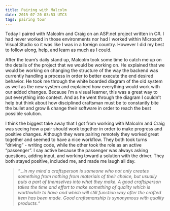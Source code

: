 ```yaml
---
title: Pairing with Malcolm
date: 2015-07-20 03:53 UTC3
tags: pairing tour
---
```


Today I paired with Malcolm and Craig on an ASP.net project written in C#. I had never worked in those environments nor had I worked within Microsoft Visual Studio so it was like I was in a foreign country. However I did my best to follow along, help, and learn as much as I could.

After the team’s daily stand up, Malcolm took some time to catch me up on the details of the project that we would be working on. He explained that we would be working on changing the structure of the way the backend was currently handling a process in order to better execute the end desired behavior. He took me through the white boarded diagram of the old system as well as the new system and explained how everything would work with our added changes. Because i’m a visual learner, this was a great way to put everything into context. And as he went through the diagram I couldn’t help but think about how disciplined craftsman must be to constantly bite the bullet and grow & change their software in order to reach the best possible solution.

I think the biggest take away that I got from working with Malcolm and Craig was seeing how a pair should work together in order to make progress and positive changes. Although they were pairing remotely they worked great together and seemed to have a nice workflow. They both took turns “driving” - writing code, while the other took the role as an active “passenger”. I say active because the passenger was always asking questions, adding input, and working toward a solution with the driver. They both stayed positive, included me, and made me laugh all day.

>*“...in my mind a craftsperson is someone who not only creates something from nothing from materials of their choice, but usually puts a part of themselves into what they make. A good craftsperson takes the time and effort to make something of quality which is worthwhile to have and which will still function way after the crafted item has been made. Good craftsmanship is synonymous with quality products.“*